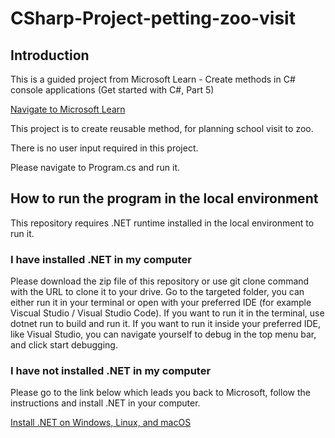 # CSharp-Project-petting-zoo-visit

## Introduction

This is a guided project from Microsoft Learn - Create methods in C# console applications (Get started with C#, Part 5)

[Navigate to Microsoft Learn](https://learn.microsoft.com/en-us/training/paths/get-started-c-sharp-part-5/)

This project is to create reusable method, for planning school visit to zoo.

There is no user input required in this project.

Please navigate to Program.cs and run it.

## How to run the program in the local environment
This repository requires .NET runtime installed in the local environment to run it.

### I have installed .NET in my computer

Please download the zip file of this repository or use git clone command with the URL to clone it to your drive. Go to the targeted folder, you can either run it in your terminal or open with your preferred IDE (for example Viscual Studio / Visual Studio Code). If you want to run it in the terminal, use dotnet run to build and run it. If you want to run it inside your preferred IDE, like Visual Studio, you can navigate yourself to debug in the top menu bar, and click start debugging.

### I have not installed .NET in my computer

Please go to the link below which leads you back to Microsoft, follow the instructions and install .NET in your computer.

[Install .NET on Windows, Linux, and macOS](https://learn.microsoft.com/en-us/dotnet/core/install/)
